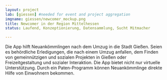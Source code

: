 ```yaml
---
layout: project
lab: [giessen] #needed for event and project aggregation
imgname: giessen/newcomer_mockup.png
title: Newcomer in der Region Mittelhessen
status: Laufend, Konzeptionierung, Datensammlung, Sucht Mitmacher

---
```


Die App hilft Neuankömmlingen nach dem Umzug in die Stadt Gießen. Seien es behördliche Erledigungen,
die nach einem Umzug anfallen, dem Finden von gemeinnützigen und sozialen Projekten in Gießen oder
Freizeitgestaltung und sozialer Interaktion. Die App bietet nicht nur virtuelle Unterstützung.
Durch ein Paten-Programm können Neuankömmlinge direkte Hilfe von Einwohnern bekommen.
